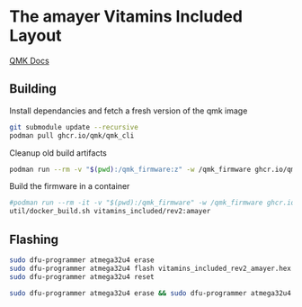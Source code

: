 # The amayer Vitamins Included Layout

[QMK Docs](https://qmk.fm/keyboards/vitamins_included/)

## Building

Install dependancies and fetch a fresh version of the qmk image

```sh
git submodule update --recursive
podman pull ghcr.io/qmk/qmk_cli
```

Cleanup old build artifacts

```sh
podman run --rm -v "$(pwd):/qmk_firmware:z" -w /qmk_firmware ghcr.io/qmk/qmk_cli make clean
```

Build the firmware in a container

```sh
#podman run --rm -it -v "$(pwd):/qmk_firmware" -w /qmk_firmware ghcr.io/qmk/qmk_cli make vitamins_included/rev2:amayer
util/docker_build.sh vitamins_included/rev2:amayer
```

## Flashing

```sh
sudo dfu-programmer atmega32u4 erase
sudo dfu-programmer atmega32u4 flash vitamins_included_rev2_amayer.hex
sudo dfu-programmer atmega32u4 reset

sudo dfu-programmer atmega32u4 erase && sudo dfu-programmer atmega32u4 flash vitamins_included_rev2_amayer.hex && sudo dfu-programmer atmega32u4 reset
```
